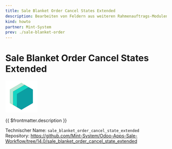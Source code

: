 ```yaml
---
title: Sale Blanket Order Cancel States Extended
description: Bearbeiten von Feldern aus weiteren Rahmenauftrags-Modulen im bestätigen Zustand.
kind: howto
partner: Mint-System
prev: ./sale-blanket-order
---
```


# Sale Blanket Order Cancel States Extended

![icon_oms_box](attachments/icons_odoo_mint_system.png)

{{ $frontmatter.description }}

Technischer Name: `sale_blanket_order_cancel_state_extended`\
Repository: <https://github.com/Mint-System/Odoo-Apps-Sale-Workflow/tree/14.0/sale_blanket_order_cancel_state_extended>
